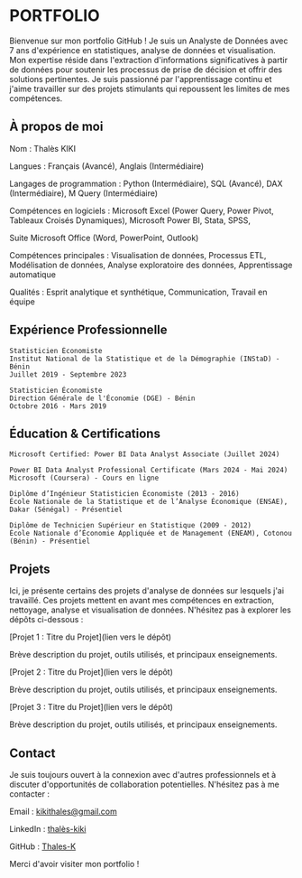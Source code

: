 # PORTFOLIO
Bienvenue sur mon portfolio GitHub ! Je suis un Analyste de Données avec 7 ans d'expérience en statistiques, analyse de données et visualisation. Mon expertise réside dans l'extraction d'informations significatives à partir de données pour soutenir les processus de prise de décision et offrir des solutions pertinentes. Je suis passionné par l'apprentissage continu et j'aime travailler sur des projets stimulants qui repoussent les limites de mes compétences.

## À propos de moi

Nom : Thalès KIKI

Langues : Français (Avancé), Anglais (Intermédiaire)

Langages de programmation : Python (Intermédiaire), SQL (Avancé), DAX (Intermédiaire), M Query (Intermédiaire)

Compétences en logiciels : Microsoft Excel (Power Query, Power Pivot, Tableaux Croisés Dynamiques), Microsoft Power BI, Stata, SPSS, 

Suite Microsoft Office (Word, PowerPoint, Outlook)

Compétences principales : Visualisation de données, Processus ETL, Modélisation de données, Analyse exploratoire des données, Apprentissage automatique

Qualités : Esprit analytique et synthétique, Communication, Travail en équipe


## Expérience Professionnelle

    Statisticien Économiste 
    Institut National de la Statistique et de la Démographie (INStaD) - Bénin
    Juillet 2019 - Septembre 2023

    Statisticien Économiste 
    Direction Générale de l'Économie (DGE) - Bénin
    Octobre 2016 - Mars 2019



## Éducation & Certifications
    
    Microsoft Certified: Power BI Data Analyst Associate (Juillet 2024) 
   
    Power BI Data Analyst Professional Certificate (Mars 2024 - Mai 2024)
    Microsoft (Coursera) - Cours en ligne

    Diplôme d’Ingénieur Statisticien Économiste (2013 - 2016)
    École Nationale de la Statistique et de l’Analyse Économique (ENSAE), Dakar (Sénégal) - Présentiel
    
    Diplôme de Technicien Supérieur en Statistique (2009 - 2012)
    École Nationale d’Économie Appliquée et de Management (ENEAM), Cotonou (Bénin) - Présentiel


## Projets

Ici, je présente certains des projets d'analyse de données sur lesquels j'ai travaillé. Ces projets mettent en avant mes compétences en extraction, nettoyage, analyse et visualisation de données. N'hésitez pas à explorer les dépôts ci-dessous :

[Projet 1 : Titre du Projet](lien vers le dépôt)

Brève description du projet, outils utilisés, et principaux enseignements.


[Projet 2 : Titre du Projet](lien vers le dépôt)

Brève description du projet, outils utilisés, et principaux enseignements.


[Projet 3 : Titre du Projet](lien vers le dépôt)

Brève description du projet, outils utilisés, et principaux enseignements.


## Contact

Je suis toujours ouvert à la connexion avec d'autres professionnels et à discuter d'opportunités de collaboration potentielles. N'hésitez pas à me contacter :

  Email : kikithales@gmail.com
  
  LinkedIn : [thalès-kiki](https://www.linkedin.com/in/thal%C3%A8s-kiki/)
  
  GitHub : [Thales-K](https://github.com/Thales-K)

Merci d'avoir visiter mon portfolio !
